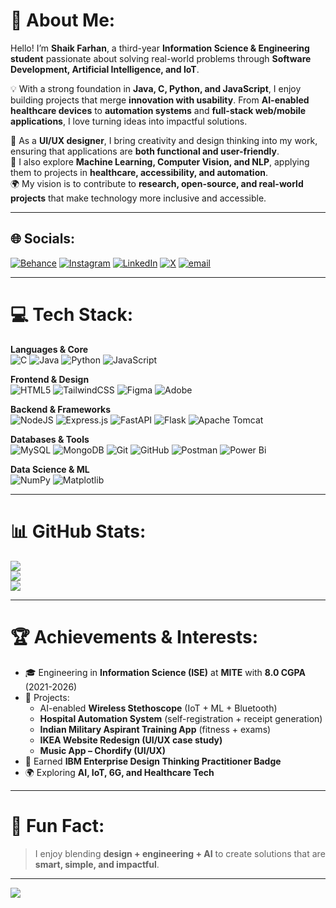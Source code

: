 # 💫 About Me:
Hello! I’m **Shaik Farhan**, a third-year **Information Science & Engineering student** passionate about solving real-world problems through **Software Development, Artificial Intelligence, and IoT**.  

💡 With a strong foundation in **Java, C, Python, and JavaScript**, I enjoy building projects that merge **innovation with usability**. From **AI-enabled healthcare devices** to **automation systems** and **full-stack web/mobile applications**, I love turning ideas into impactful solutions.  

🎨 As a **UI/UX designer**, I bring creativity and design thinking into my work, ensuring that applications are **both functional and user-friendly**.  
🚀 I also explore **Machine Learning, Computer Vision, and NLP**, applying them to projects in **healthcare, accessibility, and automation**.  
🌍 My vision is to contribute to **research, open-source, and real-world projects** that make technology more inclusive and accessible.  

---

## 🌐 Socials:
[![Behance](https://img.shields.io/badge/Behance-1769ff?logo=behance&logoColor=white)](https://behance.net/shaikfarhan7) 
[![Instagram](https://img.shields.io/badge/Instagram-%23E4405F.svg?logo=Instagram&logoColor=white)](https://instagram.com/@mr_shaik_31_) 
[![LinkedIn](https://img.shields.io/badge/LinkedIn-%230077B5.svg?logo=linkedin&logoColor=white)](https://linkedin.com/in/shaik-farhan) 
[![X](https://img.shields.io/badge/X-black.svg?logo=X&logoColor=white)](https://x.com/@mr_shaik_31) 
[![email](https://img.shields.io/badge/Email-D14836?logo=gmail&logoColor=white)](mailto:shaikfarhan3100@gmail.com) 

---

# 💻 Tech Stack:
**Languages & Core**  
![C](https://img.shields.io/badge/c-%2300599C.svg?style=for-the-badge&logo=c&logoColor=white) 
![Java](https://img.shields.io/badge/java-%23ED8B00.svg?style=for-the-badge&logo=openjdk&logoColor=white) 
![Python](https://img.shields.io/badge/python-3670A0?style=for-the-badge&logo=python&logoColor=ffdd54) 
![JavaScript](https://img.shields.io/badge/javascript-%23323330.svg?style=for-the-badge&logo=javascript&logoColor=%23F7DF1E) 

**Frontend & Design**  
![HTML5](https://img.shields.io/badge/html5-%23E34F26.svg?style=for-the-badge&logo=html5&logoColor=white) 
![TailwindCSS](https://img.shields.io/badge/tailwindcss-%2338B2AC.svg?style=for-the-badge&logo=tailwind-css&logoColor=white) 
![Figma](https://img.shields.io/badge/figma-%23F24E1E.svg?style=for-the-badge&logo=figma&logoColor=white) 
![Adobe](https://img.shields.io/badge/adobe-%23FF0000.svg?style=for-the-badge&logo=adobe&logoColor=white) 

**Backend & Frameworks**  
![NodeJS](https://img.shields.io/badge/node.js-6DA55F?style=for-the-badge&logo=node.js&logoColor=white) 
![Express.js](https://img.shields.io/badge/express.js-%23404d59.svg?style=for-the-badge&logo=express&logoColor=%2361DAFB) 
![FastAPI](https://img.shields.io/badge/FastAPI-005571?style=for-the-badge&logo=fastapi) 
![Flask](https://img.shields.io/badge/flask-%23000.svg?style=for-the-badge&logo=flask&logoColor=white) 
![Apache Tomcat](https://img.shields.io/badge/apache%20tomcat-%23F8DC75.svg?style=for-the-badge&logo=apache-tomcat&logoColor=black) 

**Databases & Tools**  
![MySQL](https://img.shields.io/badge/mysql-4479A1.svg?style=for-the-badge&logo=mysql&logoColor=white) 
![MongoDB](https://img.shields.io/badge/MongoDB-%234ea94b.svg?style=for-the-badge&logo=mongodb&logoColor=white) 
![Git](https://img.shields.io/badge/git-%23F05033.svg?style=for-the-badge&logo=git&logoColor=white) 
![GitHub](https://img.shields.io/badge/github-%23121011.svg?style=for-the-badge&logo=github&logoColor=white) 
![Postman](https://img.shields.io/badge/Postman-FF6C37?style=for-the-badge&logo=postman&logoColor=white) 
![Power Bi](https://img.shields.io/badge/power_bi-F2C811?style=for-the-badge&logo=powerbi&logoColor=black) 

**Data Science & ML**  
![NumPy](https://img.shields.io/badge/numpy-%23013243.svg?style=for-the-badge&logo=numpy&logoColor=white) 
![Matplotlib](https://img.shields.io/badge/Matplotlib-%23ffffff.svg?style=for-the-badge&logo=Matplotlib&logoColor=black) 

---

# 📊 GitHub Stats:
![](https://github-readme-stats.vercel.app/api?username=Mrshaik31&theme=tokyonight&hide_border=false&include_all_commits=true&count_private=true)<br/>
![](https://nirzak-streak-stats.vercel.app/?user=Mrshaik31&theme=tokyonight&hide_border=false)<br/>
![](https://github-readme-stats.vercel.app/api/top-langs/?username=Mrshaik31&theme=tokyonight&hide_border=false&include_all_commits=false&count_private=false&layout=compact)

---

# 🏆 Achievements & Interests:
- 🎓 Engineering in **Information Science (ISE)** at **MITE** with **8.0 CGPA** (2021-2026)  
- 📌 Projects:  
   - AI-enabled **Wireless Stethoscope** (IoT + ML + Bluetooth)  
   - **Hospital Automation System** (self-registration + receipt generation)  
   - **Indian Military Aspirant Training App** (fitness + exams)  
   - **IKEA Website Redesign (UI/UX case study)**  
   - **Music App – Chordify (UI/UX)**  
- 🏅 Earned **IBM Enterprise Design Thinking Practitioner Badge**  
- 🌍 Exploring **AI, IoT, 6G, and Healthcare Tech**  

---

# 🌟 Fun Fact:  
> I enjoy blending **design + engineering + AI** to create solutions that are **smart, simple, and impactful**.  
---

[![](https://visitcount.itsvg.in/api?id=Mrshaik31&icon=0&color=0)](https://visitcount.itsvg.in)
